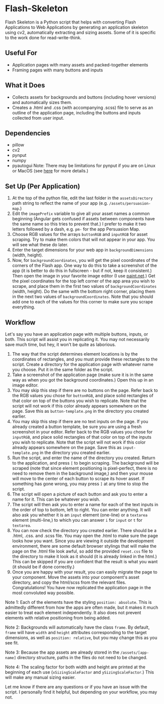 # Flash-Skeleton
Flash Skeleton is a Python script that helps with converting Flash Applications to Web Applications by generating an application skeleton using cv2, automatically extracting and sizing assets. Some of it is specific to the work done for read-write-think.
## Useful For
* Application pages with many assets and packed-together elements
* Framing pages with many buttons and inputs
## What it Does
* Collects assets for backgrounds and buttons (including hover versions) and automatically sizes them.
* Creates a .html and .css (with accompanying .scss) file to serve as an outline of the application page, including the buttons and inputs collected from user input.
## Dependencies
* pillow
* cv2
* pynput
* numpy
* pyautogui
Note: There may be limitations for pynput if you are on Linux or MacOS (see [here](https://pynput.readthedocs.io/en/latest/limitations.html) for more details.)
 ## Set Up (Per Application)
 1. At the top of the python file, edit the last folder in the `assetsDirectory` path string to reflect the name of your app (e.g. `/assets/persuasion-map`.)
 2. Edit the `imagePrefix` variable to give all your asset names a common beginning (Angular gets confused if assets between components have the same name so this tries to prevent that.) I prefer to make it two letters followed by a dash, e.g. `pm-` for the app Persuasion Map.
 3. Choose RGB values for the arrays `buttonRGB` and `inputRGB` for asset scraping. Try to make them colors that will not appear in your app. You will see what these do later.
 4. Enter the target dimensions for your web app in `backgroundDimensions` (width, height).
 5. Now, for `backgroundCoordinates`, you will get the pixel coordinates of the corners of the Flash app. One way to do this to take a screenshot of the app (it is better to do this in fullscreen - but if not, keep it consistent.) Then open the image in your favorite image editor (I use [paint.net](https://www.getpaint.net/).) Get the pixel coordinates for the top left corner of the app area you wish to scrape, and place them in the first two values of `backgroundCoordinates` (width, height). Do the same with the bottom right corner, placing them in the next two values of `backgroundCoordinates`. Note that you should add one to each of the values for this corner to make sure you scrape everything.
## Workflow
Let's say you have an application page with multiple buttons, inputs, or both. This script will assist you in replicating it. You may not necessarily save much time, but hey, it won't be quite as laborious.

1. The way that the script determines element locations is by the coordinates of rectangles, and you must provide these rectangles to the script. Create a directory for the application page with whatever name you choose. Put it in the same folder as the script.
2. Take a screenshot of the application page (make sure it is in the same way as when you got the background coordinates.) Open this up in an image editor.
3. You may skip this step if there are no buttons on the page. Refer back to the RGB values you chose for `buttonRGB`, and place solid rectangles of that color on top of the buttons you wish to replicate. Note that the script will not work if this color already appears somewhere on the page. Save this as `button-template.png` in the directory you created earlier.
4. You may skip this step if there are no text inputs on the page. If you already created a button template, be sure you are using a fresh screenshot in your editor. Refer back to the RGB values you chose for `inputRGB`, and place solid rectangles of that color on top of the inputs you wish to replicate. Note that the script will not work if this color already appears somewhere on the page. Save this as `input-template.png` in the directory you created earlier.
5. Run the script, and enter the name of the directory you created. Return to the application, and press `[` to begin scraping. The background will be scraped (note that since element positioning is pixel-perfect, there is no need to remove them in the background image,) and then your mouse will move to the center of each button to scrape its hover asset. If something has gone wrong, you may press `]` at any time to stop the script.
6. The script will open a picture of each button and ask you to enter a name for it. This can be whatever you wish.
7. The script will then ask you to enter a name for each of the text inputs in the order of top to bottom, left to right. You can enter anything. It will also ask you whether it is an `input` element (one-line) or a `textarea` element (multi-line,) to which you can answer `i` for `input` or `t` for `textarea`.
8. You can now check the directory you created earlier. There should be a .html, .css. and .scss file. You may open the .html to make sure the page looks how you want. Since you are viewing it outside the development environment, there are some default browser stylings that will make the page on the .html file look awful, so add the provided `reset.css` file to the directory to make it look as it should (it is already linked in the html.) This can be skipped if you are confident that the result is what you want (it should be if done correctly.)
9. Once you are happy with your result, you can easily migrate the page to your component. Move the assets into your component's asset directory, and copy the html/scss from the relevant files. Congratulations! You have now replicated the application page in the most convoluted way possible.

Note 1: Each of the elements have the styling `position: absolute`. This is admittedly different from how the apps are often made, but it makes it much easier to treat each element independently. It also does not prevent elements with relative positioning from being added. 

Note 2: Backgrounds will automatically have the class `frame`. By default, `frame` will have `width` and `height` attributes corresponding to the target dimensions, as well as `position: relative`, but you may change this as you see fit.

Note 3: Because the app assets are already stored in the `/assets/[app-name]` directory structure, paths in the files do not need to be changed.

Note 4: The scaling factor for both width and height are printed at the beginning of each use (`xSizingScaleFactor` and `ySizingScaleFactor`.) This will make any manual sizing easier.

Let me know if there are any questions or if you have an issue with the script. I personally find it helpful, but depending on your workflow, you may not.

